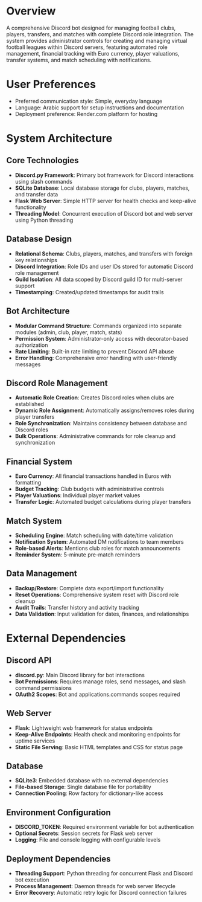 # Overview

A comprehensive Discord bot designed for managing football clubs, players, transfers, and matches with complete Discord role integration. The system provides administrator controls for creating and managing virtual football leagues within Discord servers, featuring automated role management, financial tracking with Euro currency, player valuations, transfer systems, and match scheduling with notifications.

# User Preferences

- Preferred communication style: Simple, everyday language
- Language: Arabic support for setup instructions and documentation
- Deployment preference: Render.com platform for hosting

# System Architecture

## Core Technologies
- **Discord.py Framework**: Primary bot framework for Discord interactions using slash commands
- **SQLite Database**: Local database storage for clubs, players, matches, and transfer data
- **Flask Web Server**: Simple HTTP server for health checks and keep-alive functionality
- **Threading Model**: Concurrent execution of Discord bot and web server using Python threading

## Database Design
- **Relational Schema**: Clubs, players, matches, and transfers with foreign key relationships
- **Discord Integration**: Role IDs and user IDs stored for automatic Discord role management
- **Guild Isolation**: All data scoped by Discord guild ID for multi-server support
- **Timestamping**: Created/updated timestamps for audit trails

## Bot Architecture
- **Modular Command Structure**: Commands organized into separate modules (admin, club, player, match, stats)
- **Permission System**: Administrator-only access with decorator-based authorization
- **Rate Limiting**: Built-in rate limiting to prevent Discord API abuse
- **Error Handling**: Comprehensive error handling with user-friendly messages

## Discord Role Management
- **Automatic Role Creation**: Creates Discord roles when clubs are established
- **Dynamic Role Assignment**: Automatically assigns/removes roles during player transfers
- **Role Synchronization**: Maintains consistency between database and Discord roles
- **Bulk Operations**: Administrative commands for role cleanup and synchronization

## Financial System
- **Euro Currency**: All financial transactions handled in Euros with formatting
- **Budget Tracking**: Club budgets with administrative controls
- **Player Valuations**: Individual player market values
- **Transfer Logic**: Automated budget calculations during player transfers

## Match System
- **Scheduling Engine**: Match scheduling with date/time validation
- **Notification System**: Automated DM notifications to team members
- **Role-based Alerts**: Mentions club roles for match announcements
- **Reminder System**: 5-minute pre-match reminders

## Data Management
- **Backup/Restore**: Complete data export/import functionality
- **Reset Operations**: Comprehensive system reset with Discord role cleanup
- **Audit Trails**: Transfer history and activity tracking
- **Data Validation**: Input validation for dates, finances, and relationships

# External Dependencies

## Discord API
- **discord.py**: Main Discord library for bot interactions
- **Bot Permissions**: Requires manage roles, send messages, and slash command permissions
- **OAuth2 Scopes**: Bot and applications.commands scopes required

## Web Server
- **Flask**: Lightweight web framework for status endpoints
- **Keep-Alive Endpoints**: Health check and monitoring endpoints for uptime services
- **Static File Serving**: Basic HTML templates and CSS for status page

## Database
- **SQLite3**: Embedded database with no external dependencies
- **File-based Storage**: Single database file for portability
- **Connection Pooling**: Row factory for dictionary-like access

## Environment Configuration
- **DISCORD_TOKEN**: Required environment variable for bot authentication
- **Optional Secrets**: Session secrets for Flask web server
- **Logging**: File and console logging with configurable levels

## Deployment Dependencies
- **Threading Support**: Python threading for concurrent Flask and Discord bot execution
- **Process Management**: Daemon threads for web server lifecycle
- **Error Recovery**: Automatic retry logic for Discord connection failures